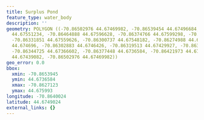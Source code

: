```yaml
---
title: Surplus Pond
feature_type: water_body
description: ''
geometry: POLYGON ((-70.86502976 44.67469982, -70.86539454 44.67496684, -70.86506194
  44.67551234, -70.86464888 44.67596628, -70.86374766 44.67599298, -70.86362964 44.67567255,
  -70.86331851 44.67559626, -70.86300737 44.67548182, -70.86274988 44.67488292, -70.86271233
  44.674696, -70.86302883 44.6746426, -70.86319513 44.67429927, -70.86319513 44.67381099,
  -70.86344725 44.67366602, -70.86377448 44.6736584, -70.86421973 44.67389491, -70.86473471
  44.67439082, -70.86502976 44.67469982))
geo_error: 0.0
bbox:
  xmin: -70.8653945
  ymin: 44.6736584
  xmax: -70.8627123
  ymax: 44.675993
longitude: -70.8640024
latitude: 44.6749024
external_links: {}
---
```

